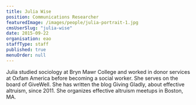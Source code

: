 ```yaml
---
title: Julia Wise
position: Communications Researcher
featuredImage: /images/people/julia-portrait-1.jpg
cmsUserSlug: "julia-wise"
date: 2015-09-22 
organisation: eao
staffType: staff
published: true
menuOrder: null
---
```


 Julia studied sociology at Bryn Mawr College and worked in donor services at Oxfam America before becoming a social worker. She serves on the board of GiveWell. She has written the blog Giving Gladly, about effective altruism, since 2011. She organizes effective altruism meetups in Boston, MA.  
